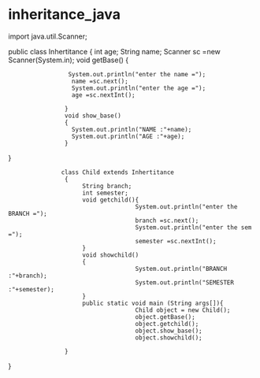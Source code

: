 # inheritance_java
import java.util.Scanner;

public class Inhertitance {
                    int age; 
                    String name;
                    Scanner sc =new Scanner(System.in);
                    void getBase()
                    {

                     System.out.println("enter the name =");
                      name =sc.next();
                      System.out.println("enter the age =");
                      age =sc.nextInt();

                    }
                    void show_base()
                    {
                      System.out.println("NAME :"+name);
                      System.out.println("AGE :"+age);                  
                    }
}
                
                   class Child extends Inhertitance
                    {
                         String branch;
                         int semester;
                         void getchild(){
                                        System.out.println("enter the BRANCH =");
                                        branch =sc.next();
                                        System.out.println("enter the sem =");
                                        semester =sc.nextInt();
                         }
                         void showchild()
                         {
                                        System.out.println("BRANCH :"+branch);
                                        System.out.println("SEMESTER :"+semester); 
                         }
                         public static void main (String args[]){
                                        Child object = new Child();
                                        object.getBase();
                                        object.getchild();
                                        object.show_base();
                                        object.showchild();

                    }
}
